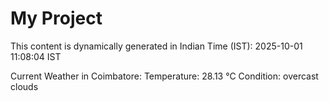 # My Project

This content is dynamically generated in Indian Time (IST): 2025-10-01 11:08:04 IST


Current Weather in Coimbatore:
Temperature: 28.13 °C
Condition: overcast clouds
